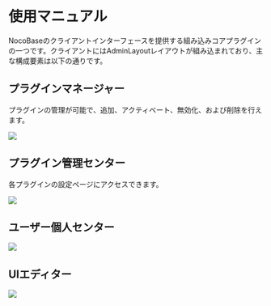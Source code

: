 # 使用マニュアル

NocoBaseのクライアントインターフェースを提供する組み込みコアプラグインの一つです。クライアントにはAdminLayoutレイアウトが組み込まれており、主な構成要素は以下の通りです。

## プラグインマネージャー

プラグインの管理が可能で、追加、アクティベート、無効化、および削除を行えます。

![](https://static-docs.nocobase.com/23ee6d074e2829617c4b766282c16627.png)

## プラグイン管理センター

各プラグインの設定ページにアクセスできます。

![](https://static-docs.nocobase.com/f0236b3cf5b65c39fa723c66a182d214.png)

## ユーザー個人センター

![](https://static-docs.nocobase.com/58ff74ebe37542180e7fd2629f940a79.png)

## UIエディター

![](https://static-docs.nocobase.com/8dc5d2b1e4487622e40e8a6510e3e492.png)

